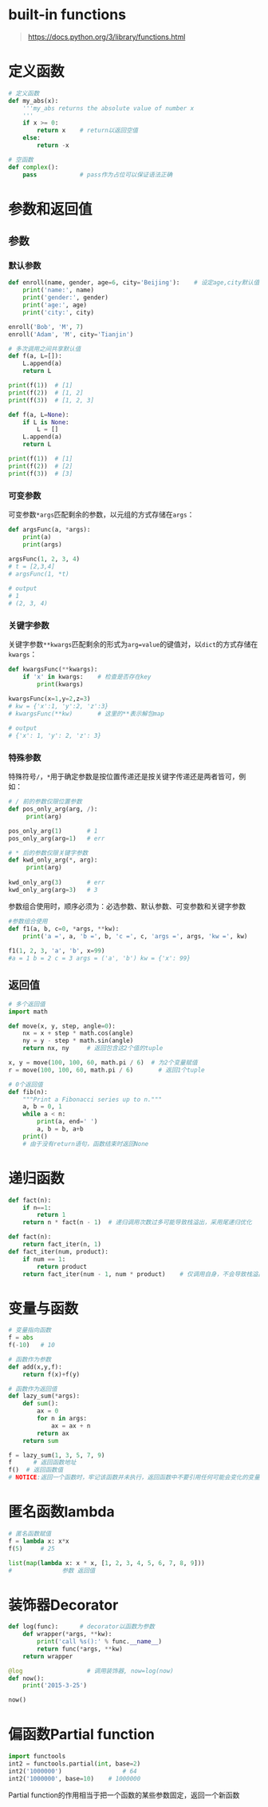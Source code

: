 # built-in functions

> https://docs.python.org/3/library/functions.html





# 定义函数

```python
# 定义函数
def my_abs(x):
    '''my_abs returns the absolute value of number x
    '''
    if x >= 0:
        return x	# return以返回空值
    else:
        return -x

# 空函数
def complex():
    pass	        # pass作为占位可以保证语法正确
```





# 参数和返回值

## 参数

### 默认参数

```python
def enroll(name, gender, age=6, city='Beijing'):	# 设定age,city默认值，默认值必须使用不变对象
    print('name:', name)
    print('gender:', gender)
    print('age:', age)
    print('city:', city)

enroll('Bob', 'M', 7)
enroll('Adam', 'M', city='Tianjin')
```

```python
# 多次调用之间共享默认值
def f(a, L=[]):
    L.append(a)
    return L

print(f(1))  # [1]
print(f(2))  # [1, 2]
print(f(3))  # [1, 2, 3]
```

```python
def f(a, L=None):
    if L is None:
       	L = []
    L.append(a)
    return L

print(f(1))  # [1]
print(f(2))  # [2]
print(f(3))  # [3]
```



### 可变参数

可变参数`*args`匹配剩余的参数，以元组的方式存储在`args`：

```python
def argsFunc(a, *args):
	print(a)
	print(args)
	
argsFunc(1, 2, 3, 4)
# t = [2,3,4]
# argsFunc(1, *t)

# output
# 1
# (2, 3, 4)
```



### 关键字参数

关键字参数`**kwargs`匹配剩余的形式为`arg=value`的键值对，以`dict`的方式存储在`kwargs`：

```python
def kwargsFunc(**kwargs):
    if 'x' in kwargs:    # 检查是否存在key
    	print(kwargs)
    
kwargsFunc(x=1,y=2,z=3)
# kw = {'x':1, 'y':2, 'z':3}
# kwargsFunc(**kw)       # 这里的**表示解包map

# output
# {'x': 1, 'y': 2, 'z': 3}
```



### 特殊参数

特殊符号`/`，`*`用于确定参数是按位置传递还是按关键字传递还是两者皆可，例如：

```python
# / 前的参数仅限位置参数
def pos_only_arg(arg, /):
     print(arg)

pos_only_arg(1)       # 1
pos_only_arg(arg=1)   # err
```

```python
# * 后的参数仅限关键字参数
def kwd_only_arg(*, arg):
     print(arg)
        
kwd_only_arg(3)       # err
kwd_only_arg(arg=3)   # 3
```



参数组合使用时，顺序必须为：必选参数、默认参数、可变参数和关键字参数

```python
#参数组合使用
def f1(a, b, c=0, *args, **kw):
    print('a =', a, 'b =', b, 'c =', c, 'args =', args, 'kw =', kw)
    
f1(1, 2, 3, 'a', 'b', x=99)
#a = 1 b = 2 c = 3 args = ('a', 'b') kw = {'x': 99} 
```



## 返回值

```python
# 多个返回值
import math

def move(x, y, step, angle=0):
    nx = x + step * math.cos(angle)
    ny = y - step * math.sin(angle)
    return nx, ny	  # 返回包含这2个值的tuple

x, y = move(100, 100, 60, math.pi / 6)	# 为2个变量赋值
r = move(100, 100, 60, math.pi / 6)		  # 返回1个tuple
```

```python
# 0个返回值
def fib(n):
    """Print a Fibonacci series up to n."""
    a, b = 0, 1
    while a < n:
        print(a, end=' ')
        a, b = b, a+b
    print()
    # 由于没有return语句，函数结束时返回None
```





# 递归函数

```python
def fact(n):
    if n==1:
        return 1
    return n * fact(n - 1)	# 递归调用次数过多可能导致栈溢出，采用尾递归优化

def fact(n):
    return fact_iter(n, 1)
def fact_iter(num, product):
    if num == 1:
        return product
    return fact_iter(num - 1, num * product)	# 仅调用自身，不会导致栈溢出
```





# 变量与函数

```python
# 变量指向函数
f = abs
f(-10)	 # 10

# 函数作为参数
def add(x,y,f):
    return f(x)+f(y)

# 函数作为返回值
def lazy_sum(*args):
    def sum():
        ax = 0
        for n in args:
            ax = ax + n
        return ax
    return sum

f = lazy_sum(1, 3, 5, 7, 9)
f	   # 返回函数地址
f()	 # 返回函数值
# NOTICE:返回一个函数时，牢记该函数并未执行，返回函数中不要引用任何可能会变化的变量（循环变量等）
```





#  匿名函数lambda

```python
# 匿名函数赋值
f = lambda x: x*x
f(5)	 # 25

list(map(lambda x: x * x, [1, 2, 3, 4, 5, 6, 7, 8, 9]))
#              参数 返回值

```





# 装饰器Decorator

```python
def log(func):		# decorator以函数为参数
    def wrapper(*args, **kw):
        print('call %s():' % func.__name__)
        return func(*args, **kw)
    return wrapper

@log		          # 调用装饰器, now=log(now)
def now():
    print('2015-3-25')

now()
```





# 偏函数Partial function

```python
import functools
int2 = functools.partial(int, base=2)
int2('1000000')				    # 64
int2('1000000', base=10)	# 1000000
```

Partial function的作用相当于把一个函数的某些参数固定，返回一个新函数

